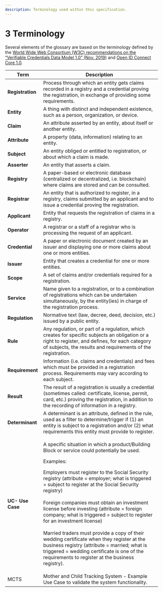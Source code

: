 ```yaml
---
description: Terminology used within this specification.
---
```


# 3 Terminology

Several elements of the glossary are based on the terminology defined by the [World Wide Web Consortium (W3C) recommendations on the “Verifiable Credentials Data Model 1.0” (Nov. 2019)](https://www.w3.org/TR/vc-data-model/#terminology) and [Open ID Connect Core 1.0](https://openid.net/specs/openid-connect-core-1\_0.html#Terminology).

| Term             | Description                                                                                                                                                                                                                                                                                                                                                                                                                                                                                                                                                                                                                                                                                                        |
| ---------------- | ------------------------------------------------------------------------------------------------------------------------------------------------------------------------------------------------------------------------------------------------------------------------------------------------------------------------------------------------------------------------------------------------------------------------------------------------------------------------------------------------------------------------------------------------------------------------------------------------------------------------------------------------------------------------------------------------------------------ |
| **Registration** | Process through which an entity gets claims recorded in a registry and a credential proving the registration, in exchange of providing some requirements.                                                                                                                                                                                                                                                                                                                                                                                                                                                                                                                                                          |
| **Entity**       | A thing with distinct and independent existence, such as a person, organization, or device.                                                                                                                                                                                                                                                                                                                                                                                                                                                                                                                                                                                                                        |
| **Claim**        | An attribute asserted by an entity, about itself or another entity.                                                                                                                                                                                                                                                                                                                                                                                                                                                                                                                                                                                                                                                |
| **Attribute**    | A property (data, information) relating to an entity.                                                                                                                                                                                                                                                                                                                                                                                                                                                                                                                                                                                                                                                              |
| **Subject**      | An entity obliged or entitled to registration, or about which a claim is made.                                                                                                                                                                                                                                                                                                                                                                                                                                                                                                                                                                                                                                     |
| **Asserter**     | An entity that asserts a claim.                                                                                                                                                                                                                                                                                                                                                                                                                                                                                                                                                                                                                                                                                    |
| **Registry**     | A paper-based or electronic database (centralized or decentralized, i.e. blockchain) where claims are stored and can be consulted.                                                                                                                                                                                                                                                                                                                                                                                                                                                                                                                                                                                 |
| **Registrar**    | An entity that is authorized to register, in a registry, claims submitted by an applicant and to issue a credential proving the registration.                                                                                                                                                                                                                                                                                                                                                                                                                                                                                                                                                                      |
| **Applicant**    | Entity that requests the registration of claims in a registry.                                                                                                                                                                                                                                                                                                                                                                                                                                                                                                                                                                                                                                                     |
| **Operator**     | A registrar or a staff of a registrar who is processing the request of an applicant.                                                                                                                                                                                                                                                                                                                                                                                                                                                                                                                                                                                                                               |
| **Credential**   | A paper or electronic document created by an issuer and displaying one or more claims about one or more entities.                                                                                                                                                                                                                                                                                                                                                                                                                                                                                                                                                                                                  |
| **Issuer**       | Entity that creates a credential for one or more entities.                                                                                                                                                                                                                                                                                                                                                                                                                                                                                                                                                                                                                                                         |
| **Scope**        | A set of claims and/or credentials required for a registration.                                                                                                                                                                                                                                                                                                                                                                                                                                                                                                                                                                                                                                                    |
| **Service**      | Name given to a registration, or to a combination of registrations which can be undertaken simultaneously, by the entity(ies) in charge of the registration process.                                                                                                                                                                                                                                                                                                                                                                                                                                                                                                                                               |
| **Regulation**   | Normative text (law, decree, deed, decision, etc.) issued by a public entity.                                                                                                                                                                                                                                                                                                                                                                                                                                                                                                                                                                                                                                      |
| **Rule**         | Any regulation, or part of a regulation, which creates for specific subjects an obligation or a right to register, and defines, for each category of subjects, the results and requirements of the registration.                                                                                                                                                                                                                                                                                                                                                                                                                                                                                                   |
| **Requirement**  | Information (i.e. claims and credentials) and fees which must be provided in a registration process. Requirements may vary according to each subject.                                                                                                                                                                                                                                                                                                                                                                                                                                                                                                                                                              |
| **Result**       | The result of a registration is usually a credential (sometimes called: certificate, license, permit, card, etc.) proving the registration, in addition to the recording of information in a registry.                                                                                                                                                                                                                                                                                                                                                                                                                                                                                                             |
| **Determinant**  | A determinant is an attribute, defined in the rule, used as a filter to determine/trigger if (1) an entity is subject to a registration and/or (2) what requirements this entity must provide to register.                                                                                                                                                                                                                                                                                                                                                                                                                                                                                                         |
| **UC- Use Case** | <p>A specific situation in which a product/Building Block or service could potentially be used.</p><p>Examples:</p><p>Employers must register to the Social Security registry (attribute = employer; what is triggered = subject to register at the Social Security registry)<br><br>Foreign companies must obtain an investment license before investing (attribute = foreign company; what is triggered = subject to register for an investment license)<br><br>Married traders must provide a copy of their wedding certificate when they register at the business registry (attribute = married; what is triggered = wedding certificate is one of the requirements to register at the business registry).</p> |
| MCTS             | Mother and Child Tracking System -  Example Use Case to validate the system functionality.                                                                                                                                                                                                                                                                                                                                                                                                                                                                                                                                                                                                                         |
